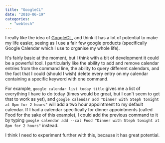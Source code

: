```yaml
---
title: "GoogleCL"
date: "2010-06-19"
categories: 
  - "webtech"
---
```


I really like the idea of [GoogleCL](http://code.google.com/p/googlecl/), and think it has a lot of potential to make my life easier, seeing as I use a fair few google products (specifically Google Calendar which I use to organise my whole life).  
  
It's fairly basic at the moment, but I think with a bit of development it could be a powerful tool. I particularly like the ability to add and remove calendar entries from the command line, the ability to query different calendars, and the fact that I could (should I wish) delete every entry on my calendar containing a specific keyword with one command.  
  
For example, `google calendar list today title` gives me a list of everything I have to do today (times would be great, but I can't seem to get that to work as yet), and `google calendar add "Dinner with Steph tonight at 8pm for 2 hours"` will add a two hour appointment to my default calendar. If I had a calendar specifically for dinner appointments (called Food for the sake of this example), I could add the previous command to it by typing `google calendar add --cal Food "Dinner with Steph tonight at 8pm for 2 hours"` instead.  
  
I think I need to experiment further with this, because it has great potential.
